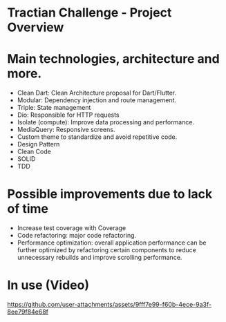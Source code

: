 # Tractian Challenge - Project Overview

# Main technologies, architecture and more.

- Clean Dart: Clean Architecture proposal for Dart/Flutter.
- Modular: Dependency injection and route management.
- Triple: State management
- Dio: Responsible for HTTP requests
- Isolate (compute): Improve data processing and performance.
- MediaQuery: Responsive screens.
- Custom theme to standardize and avoid repetitive code.
- Design Pattern
- Clean Code
- SOLID
- TDD

# Possible improvements due to lack of time
- Increase test coverage with Coverage
- Code refactoring: major code refactoring.
- Performance optimization: overall application performance can be further optimized by refactoring certain components to reduce unnecessary rebuilds and improve scrolling performance.


# In use (Video)
https://github.com/user-attachments/assets/9fff7e99-f60b-4ece-9a3f-8ee79f84e68f
